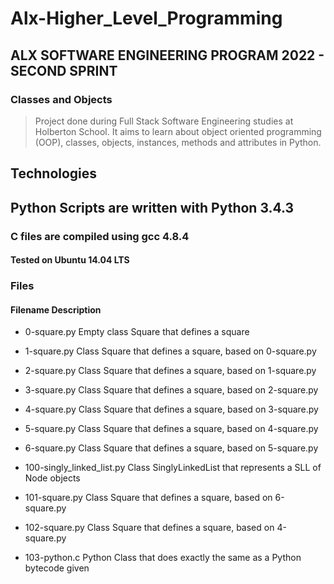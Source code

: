 # Alx-Higher_Level_Programming
## ALX SOFTWARE ENGINEERING PROGRAM 2022 - SECOND SPRINT
### Classes and Objects
> Project done during Full Stack Software Engineering studies at Holberton School. It aims to learn about object oriented programming (OOP), classes, objects, instances, methods and attributes in Python.

## Technologies
## Python Scripts are written with Python 3.4.3
### C files are compiled using gcc 4.8.4
#### Tested on Ubuntu 14.04 LTS
### Files
#### Filename	Description


- 0-square.py	Empty class Square that defines a square


- 1-square.py	Class Square that defines a square, based on 0-square.py


- 2-square.py	Class Square that defines a square, based on 1-square.py


- 3-square.py	Class Square that defines a square, based on 2-square.py


- 4-square.py	Class Square that defines a square, based on 3-square.py


- 5-square.py	Class Square that defines a square, based on 4-square.py


- 6-square.py	Class Square that defines a square, based on 5-square.py


- 100-singly_linked_list.py	Class SinglyLinkedList that represents a SLL of Node objects


- 101-square.py	Class Square that defines a square, based on 6-square.py


- 102-square.py	Class Square that defines a square, based on 4-square.py


- 103-python.c	Python Class that does exactly the same as a Python bytecode given
